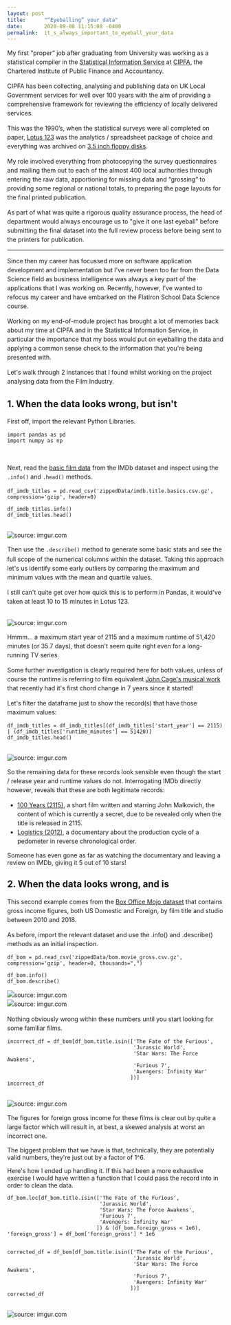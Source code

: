 ```yaml
---
layout: post
title:      "“Eyeballing” your data"
date:       2020-09-08 11:15:08 -0400
permalink:  it_s_always_important_to_eyeball_your_data
---
```



<p style="line-height: 150%;">
My first “proper” job after graduating from University was working as a statistical compiler in the <a target="_blank" href="https://www.cipfastats.net">Statistical Information Service</a> at <a target="_blank" href="https://www.cipfa.org">CIPFA</a>, the Chartered Institute of Public Finance and Accountancy.
</p>

<p style="line-height: 150%;">
CIPFA has been collecting, analysing and publishing data on UK Local Government services for well over 100 years with the aim of providing a comprehensive framework for reviewing the efficiency of locally delivered services.
</p>

<p style="line-height: 150%;">
This was the 1990’s, when the statistical surveys were all completed on paper, <a target="_blank" href="https://en.wikipedia.org/wiki/Lotus_1-2-3">Lotus 123</a> was the analytics / spreadsheet package of choice and everything was archived on <a target="_blank" href="https://en.wikipedia.org/wiki/Floppy_disk">3.5 inch floppy disks</a>.
</p>

<p style="line-height: 150%;">
My role involved everything from photocopying the survey questionnaires and mailing them out to each of the almost 400 local authorities through entering the raw data, apportioning for missing data and “grossing” to providing some regional or national totals, to preparing the page layouts for the final printed publication.
</p>

<p style="line-height: 150%;">
As part of what was quite a rigorous quality assurance process, the head of department would always encourage us to "give it one last eyeball" before submitting the final dataset into the full review process before being sent to the printers for publication.
</p>

<hr size="1" />

<p style="line-height: 150%;">
Since then my career has focussed more on software application development and implementation but I’ve never been too far from the Data Science field as business intelligence was always a key part of the applications that I was working on.  Recently, however, I’ve wanted to refocus my career and have embarked on the Flatiron School Data Science course.
</p>

<p style="line-height: 150%;">
Working on my end-of-module project has brought a lot of memories back about my time at CIPFA and in the Statistical Information Service, in particular the importance that my boss would put on eyeballing the data and applying a common sense check to the information that you're being presented with.
</p>

<p style="line-height: 150%;">
Let's walk through 2 instances that I found whilst working on the project analysing data from the Film Industry.
</p>

## 1. When the data looks wrong, but isn't

<p style="line-height: 150%;">First off, import the relevant Python Libraries.</p>

```
import pandas as pd
import numpy as np
```
<br/>
<p style="line-height: 150%;">
Next, read the <a target="_blank" href="https://github.com/toopster/dsc-mod-1-project-v2-1-online-ds-sp-000/blob/final-submission/zippedData/imdb.title.basics.csv.gz">basic film data</a> from the IMDb dataset and inspect using the <code>.info()</code> and <code>.head()</code> methods.
</p>

```
df_imdb_titles = pd.read_csv('zippedData/imdb.title.basics.csv.gz', compression='gzip', header=0)

df_imdb_titles.info()
df_imdb_titles.head()
```

<br/>
<img src="https://i.imgur.com/2WQ3Ml8.png?1" title="source: imgur.com" />

<p style="line-height: 150%;">
Then use the <code>.describe()</code> method to generate some basic stats and see the full scope of the numerical columns within the dataset. Taking this approach let's us identify some early outliers by comparing the maximum and minimum values with the mean and quartile values.  
</p>

<p style="line-height: 150%;">I still can't quite get over how quick this is to perform in Pandas, it would've taken at least 10 to 15 minutes in Lotus 123.
</p>

<br/>
<img src="https://i.imgur.com/vi5oacK.png" title="source: imgur.com" />

<p style="line-height: 150%;">
Hmmm... a maximum start year of 2115 and a maximum runtime of 51,420 minutes (or 35.7 days), that doesn't seem quite right even for a long-running TV series.
</p>

<p style="line-height: 150%;">
Some further investigation is clearly required here for both values, unless of course the runtime is referring to film equivalent <a target="_blank" href="https://www.bbc.co.uk/news/world-europe-54041568">John Cage's musical work</a> that recently had it's first chord change in 7 years since it started! 
</p>

<p style="line-height: 150%;">
Let's filter the dataframe just to show the record(s) that have those maximum values:
</p>

```
df_imdb_titles = df_imdb_titles[(df_imdb_titles['start_year'] == 2115) | (df_imdb_titles['runtime_minutes'] == 51420)]
df_imdb_titles.head()
```

<br/>
<img src="https://i.imgur.com/xO1rhmT.png" title="source: imgur.com" />

<p style="line-height: 150%;">
So the remaining data for these records look sensible even though the start / release year and runtime values do not.  Interrogating IMDb directly however, reveals that these are both legitimate records:

<ul style="line-height: 150%;">
<li><a target="_blank" href="https://www.imdb.com/title/tt5174640/">100 Years (2115)</a>, a short film written and starring John Malkovich, the content of which is currently a secret, due to be revealed only when the title is released in 2115.</li>
<li><a target="_blank" href="https://www.imdb.com/title/tt8273150/">Logistics (2012)</a>, a documentary about the production cycle of a pedometer in reverse chronological order. </li>
</ul>

Someone has even gone as far as watching the documentary and leaving a review on IMDb, giving it 5 out of 10 stars!
</p>

## 2. When the data looks wrong, and is

<p style="line-height: 150%;">
This second example comes from the <a target="_blank" href="https://github.com/toopster/dsc-mod-1-project-v2-1-online-ds-sp-000/blob/final-submission/zippedData/bom.movie_gross.csv.gz">Box Office Mojo dataset</a> that contains gross income figures, both US Domestic and Foreign, by film title and studio between 2010 and 2018.
</p>

<p style="line-height: 150%;">
As before, import the relevant dataset and use the .info() and .describe() methods as an initial inspection.
</p>

```
df_bom = pd.read_csv('zippedData/bom.movie_gross.csv.gz', compression='gzip', header=0, thousands=",")

df_bom.info()
df_bom.describe()
```

<p style="line-height: 150%;">
<img src="https://i.imgur.com/zFigqaC.png" title="source: imgur.com" />
<br/>
<img src="https://i.imgur.com/FFC2I9x.png" title="source: imgur.com" />
</p>

<p style="line-height: 150%;">
Nothing obviously wrong within these numbers until you start looking for some familiar films.
</p>

```
incorrect_df = df_bom[df_bom.title.isin(['The Fate of the Furious', 
                                         'Jurassic World',
                                         'Star Wars: The Force Awakens',
                                         'Furious 7',
                                         'Avengers: Infinity War'
                                        ])] 
incorrect_df
```
<br/>
<img src="https://i.imgur.com/KFbhOAB.png" title="source: imgur.com" />

<p style="line-height: 150%;">
The figures for foreign gross income for these films is clear out by quite a large factor which will result in, at best, a skewed analysis at worst an incorrect one.  

The biggest problem that we have is that, technically, they are potentially valid numbers, they're just out by a factor of 1^6.

Here's how I ended up handling it.  If this had been a more exhaustive exercise I would have written a function that I could pass the record into in order to clean the data.
</p>

```
df_bom.loc[df_bom.title.isin(['The Fate of the Furious',
                              'Jurassic World',
                              'Star Wars: The Force Awakens',
                              'Furious 7',
                              'Avengers: Infinity War'
                             ]) & (df_bom.foreign_gross < 1e6), 'foreign_gross'] = df_bom['foreign_gross'] * 1e6


corrected_df = df_bom[df_bom.title.isin(['The Fate of the Furious', 
                                         'Jurassic World',
                                         'Star Wars: The Force Awakens',
                                         'Furious 7',
                                         'Avengers: Infinity War'
                                        ])] 
corrected_df
```

<br/>
<img src="https://i.imgur.com/3TFscm3.png" title="source: imgur.com" />

